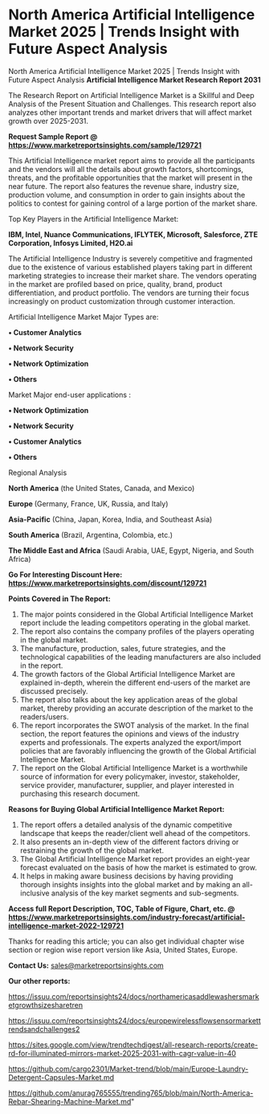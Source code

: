 # North America Artificial Intelligence Market 2025 | Trends Insight with Future Aspect Analysis
North America Artificial Intelligence Market 2025 | Trends Insight with Future Aspect Analysis
<strong>Artificial Intelligence Market Research Report 2031</strong>

The Research Report on Artificial Intelligence Market is a Skillful and Deep Analysis of the Present Situation and Challenges. This research report also analyzes other important trends and market drivers that will affect market growth over 2025-2031.

<strong>Request Sample Report @ <a href=https://www.marketreportsinsights.com/sample/129721>https://www.marketreportsinsights.com/sample/129721</a></strong>

This Artificial Intelligence market report aims to provide all the participants and the vendors will all the details about growth factors, shortcomings, threats, and the profitable opportunities that the market will present in the near future. The report also features the revenue share, industry size, production volume, and consumption in order to gain insights about the politics to contest for gaining control of a large portion of the market share.

Top Key Players in the Artificial Intelligence Market:

<strong>IBM, Intel, Nuance Communications, IFLYTEK, Microsoft, Salesforce, ZTE Corporation, Infosys Limited, H2O.ai</strong>

The Artificial Intelligence Industry is severely competitive and fragmented due to the existence of various established players taking part in different marketing strategies to increase their market share. The vendors operating in the market are profiled based on price, quality, brand, product differentiation, and product portfolio. The vendors are turning their focus increasingly on product customization through customer interaction.

Artificial Intelligence Market Major Types are:

<strong>• Customer Analytics

• Network Security

• Network Optimization

• Others</strong>

Market Major end-user applications :

<strong>• Network Optimization

• Network Security

• Customer Analytics

• Others</strong>

Regional Analysis

</u><strong><b>North America</b></strong> (the United States, Canada, and Mexico)

<strong><b>Europe </b></strong>(Germany, France, UK, Russia, and Italy)

<strong><b>Asia-Pacific</b></strong> (China, Japan, Korea, India, and Southeast Asia)

<strong><b>South America</b></strong> (Brazil, Argentina, Colombia, etc.)

<strong><b>The Middle East and Africa</b></strong> (Saudi Arabia, UAE, Egypt, Nigeria, and South Africa)

<strong>Go For Interesting Discount Here: <a href=https://www.marketreportsinsights.com/discount/129721>https://www.marketreportsinsights.com/discount/129721</a></strong>

<strong>Points Covered in The Report:</strong>
<ol>
  <li>The major points considered in the Global Artificial Intelligence Market report include the leading competitors operating in the global market.</li>
  <li>The report also contains the company profiles of the players operating in the global market.</li>
  <li>The manufacture, production, sales, future strategies, and the technological capabilities of the leading manufacturers are also included in the report.</li>
  <li>The growth factors of the Global Artificial Intelligence Market are explained in-depth, wherein the different end-users of the market are discussed precisely.</li>
  <li>The report also talks about the key application areas of the global market, thereby providing an accurate description of the market to the readers/users.</li>
  <li>The report incorporates the SWOT analysis of the market. In the final section, the report features the opinions and views of the industry experts and professionals. The experts analyzed the export/import policies that are favorably influencing the growth of the Global Artificial Intelligence Market.</li>
  <li>The report on the Global Artificial Intelligence Market is a worthwhile source of information for every policymaker, investor, stakeholder, service provider, manufacturer, supplier, and player interested in purchasing this research document.</li>
</ol>
<strong>Reasons for Buying Global Artificial Intelligence Market Report:</strong>

<ol>
  <li>The report offers a detailed analysis of the dynamic competitive landscape that keeps the reader/client well ahead of the competitors.</li>
  <li>It also presents an in-depth view of the different factors driving or restraining the growth of the global market.</li>
  <li>The Global Artificial Intelligence Market report provides an eight-year forecast evaluated on the basis of how the market is estimated to grow.</li>
  <li>It helps in making aware business decisions by having providing thorough insights insights into the global market and by making an all-inclusive analysis of the key market segments and sub-segments.</li>
</ol>
<strong>Access full Report Description, TOC, Table of Figure, Chart, etc. @ <a href=https://www.marketreportsinsights.com/industry-forecast/artificial-intelligence-market-2022-129721>https://www.marketreportsinsights.com/industry-forecast/artificial-intelligence-market-2022-129721</a></strong>


Thanks for reading this article; you can also get individual chapter wise section or region wise report version like Asia, United States, Europe.

<strong>Contact Us:</strong>
sales@marketreportsinsights.com

<strong>Our other reports:</strong>

<a href=https://issuu.com/reportsinsights24/docs/northamericasaddlewashersmarketgrowthsizesharetren>https://issuu.com/reportsinsights24/docs/northamericasaddlewashersmarketgrowthsizesharetren</a>

<a href=https://issuu.com/reportsinsights24/docs/europewirelessflowsensormarkettrendsandchallenges2>https://issuu.com/reportsinsights24/docs/europewirelessflowsensormarkettrendsandchallenges2</a>

<a href=https://sites.google.com/view/trendtechdigest/all-research-reports/create-rd-for-illuminated-mirrors-market-2025-2031-with-cagr-value-in-40>https://sites.google.com/view/trendtechdigest/all-research-reports/create-rd-for-illuminated-mirrors-market-2025-2031-with-cagr-value-in-40</a>

<a href=https://github.com/cargo2301/Market-trend/blob/main/Europe-Laundry-Detergent-Capsules-Market.md>https://github.com/cargo2301/Market-trend/blob/main/Europe-Laundry-Detergent-Capsules-Market.md</a>

<a href=https://github.com/anurag765555/trending765/blob/main/North-America-Rebar-Shearing-Machine-Market.md>https://github.com/anurag765555/trending765/blob/main/North-America-Rebar-Shearing-Machine-Market.md</a>"
